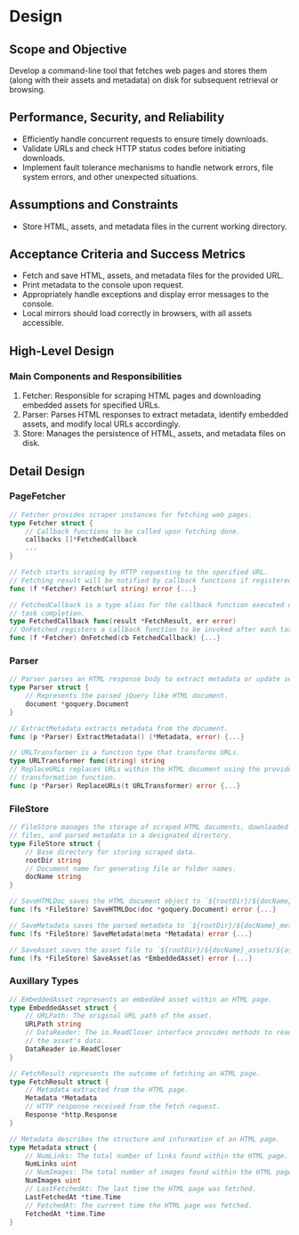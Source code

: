 # Design

## Scope and Objective

Develop a command-line tool that fetches web pages and stores them (along with their assets and metadata) on disk for subsequent retrieval or browsing.

## Performance, Security, and Reliability

-   Efficiently handle concurrent requests to ensure timely downloads.
-   Validate URLs and check HTTP status codes before initiating downloads.
-   Implement fault tolerance mechanisms to handle network errors, file system errors, and other unexpected situations.

## Assumptions and Constraints

-   Store HTML, assets, and metadata files in the current working directory.

## Acceptance Criteria and Success Metrics

-   Fetch and save HTML, assets, and metadata files for the provided URL.
-   Print metadata to the console upon request.
-   Appropriately handle exceptions and display error messages to the console.
-   Local mirrors should load correctly in browsers, with all assets accessible.

## High-Level Design

### Main Components and Responsibilities

1.  Fetcher: Responsible for scraping HTML pages and downloading embedded assets for specified URLs.
2.  Parser: Parses HTML responses to extract metadata, identify embedded assets, and modify local URLs accordingly.
3.  Store: Manages the persistence of HTML, assets, and metadata files on disk.

## Detail Design

### PageFetcher
```go
// Fetcher provides scraper instances for fetching web pages.
type Fetcher struct {
	// Callback functions to be called upon fetching done.
	callbacks []*FetchedCallback
	...
}

// Fetch starts scraping by HTTP requesting to the specified URL.
// Fetching result will be notified by callback functions if registered.
func (f *Fetcher) Fetch(url string) error {...}

// FetchedCallback is a type alias for the callback function executed upon
// task completion.
type FetchedCallback func(result *FetchResult, err error)
// OnFetched registers a callback function to be invoked after each task finishes.
func (f *Fetcher) OnFetched(cb FetchedCallback) {...}
```
### Parser
```go
// Parser parses an HTML response body to extract metadata or update selectors.  
type Parser struct { 
	// Represents the parsed jQuery like HTML document. 
	document *goquery.Document 
}

// ExtractMetadata extracts metadata from the document.
func (p *Parser) ExtractMetadata() (*Metadata, error) {...}

// URLTransformer is a function type that transforms URLs.
type URLTransformer func(string) string
// ReplaceURLs replaces URLs within the HTML document using the provided 
// transformation function.
func (p *Parser) ReplaceURLs(t URLTransformer) error {...}
```
### FileStore
```go
// FileStore manages the storage of scraped HTML documents, downloaded asset 
// files, and parsed metadata in a designated directory.
type FileStore struct {
	// Base directory for storing scraped data. 
	rootDir string  
	// Document name for generating file or folder names.
	docName string
}

// SaveHTMLDoc saves the HTML document object to `${rootDir}/${docName}.html`.  
func (fs *FileStore) SaveHTMLDoc(doc *goquery.Document) error {...}

// SaveMetadata saves the parsed metadata to `${rootDir}/${docName}_meta.json`.  
func (fs *FileStore) SaveMetadata(meta *Metadata) error {...}

// SaveAsset saves the asset file to `${rootDir}/${docName}_assets/${assetFileName}`.  
func (fs *FileStore) SaveAsset(as *EmbeddedAsset) error {...}
```
### Auxillary Types
```go
// EmbeddedAsset represents an embedded asset within an HTML page.
type EmbeddedAsset struct {
    // URLPath: The original URL path of the asset.
    URLPath string
    // DataReader: The io.ReadCloser interface provides methods to read and close 
    // the asset's data.
    DataReader io.ReadCloser
}

// FetchResult represents the outcome of fetching an HTML page.
type FetchResult struct {
    // Metadata extracted from the HTML page.
    Metadata *Metadata
    // HTTP response received from the fetch request.
    Response *http.Response
}

// Metadata describes the structure and information of an HTML page.
type Metadata struct {
    // NumLinks: The total number of links found within the HTML page.
    NumLinks uint
    // NumImages: The total number of images found within the HTML page.
    NumImages uint
    // LastFetchedAt: The last time the HTML page was fetched.
    LastFetchedAt *time.Time
    // FetchedAt: The current time the HTML page was fetched.
    FetchedAt *time.Time
}
```
